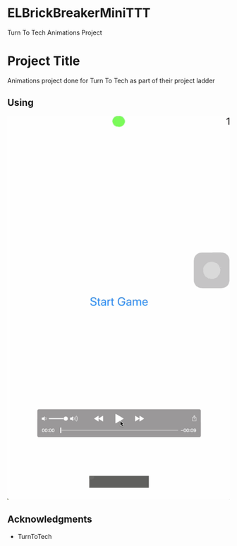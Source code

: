 # ELBrickBreakerMiniTTT
Turn To Tech Animations Project

# Project Title

Animations project done for Turn To Tech as part of their project ladder

## Using

![Alt Text](https://github.com/EduardLev/ELBrickBreakerMiniTTT/raw/master/ELBrickBreakDemoTTT.gif)

## Acknowledgments

* TurnToTech

